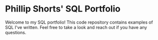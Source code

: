 # Phillip Shorts' SQL Portfolio

Welcome to my SQL portfolio! This code repository contains examples of SQL I've written. Feel free to take a look and reach out if you have any questions.
